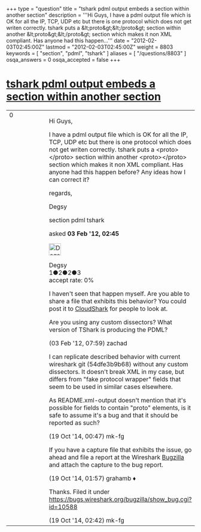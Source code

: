 +++
type = "question"
title = "tshark pdml output embeds a  section within another  section"
description = '''Hi Guys, I have a pdml output file which is OK for all the IP, TCP, UDP etc but there is one protocol which does not get writen correctly. tshark puts a &amp;lt;proto&amp;gt;&amp;lt;/proto&amp;gt; section within another &amp;lt;proto&amp;gt;&amp;lt;/proto&amp;gt; section which makes it non XML compliant. Has anyone had this happen...'''
date = "2012-02-03T02:45:00Z"
lastmod = "2012-02-03T02:45:00Z"
weight = 8803
keywords = [ "section", "pdml", "tshark" ]
aliases = [ "/questions/8803" ]
osqa_answers = 0
osqa_accepted = false
+++

<div class="headNormal">

# [tshark pdml output embeds a section within another section](/questions/8803/tshark-pdml-output-embeds-a-section-within-another-section)

</div>

<div id="main-body">

<div id="askform">

<table id="question-table" style="width:100%;"><colgroup><col style="width: 50%" /><col style="width: 50%" /></colgroup><tbody><tr class="odd"><td style="width: 30px; vertical-align: top"><div class="vote-buttons"><div id="post-8803-score" class="post-score" title="current number of votes">0</div><div id="favorite-count" class="favorite-count"></div></div></td><td><div id="item-right"><div class="question-body"><p>Hi Guys,</p><p>I have a pdml output file which is OK for all the IP, TCP, UDP etc but there is one protocol which does not get writen correctly. tshark puts a &lt;proto&gt;&lt;/proto&gt; section within another &lt;proto&gt;&lt;/proto&gt; section which makes it non XML compliant. Has anyone had this happen before? Any ideas how I can correct it?</p><p>regards,</p><p>Degsy</p></div><div id="question-tags" class="tags-container tags">section pdml tshark</div><div id="question-controls" class="post-controls"></div><div class="post-update-info-container"><div class="post-update-info post-update-info-user"><p>asked <strong>03 Feb '12, 02:45</strong></p><img src="https://secure.gravatar.com/avatar/9ccdf645a58ff89056dec0273965243f?s=32&amp;d=identicon&amp;r=g" class="gravatar" width="32" height="32" alt="Degsy&#39;s gravatar image" /><p>Degsy<br />
<span class="score" title="1 reputation points">1</span><span title="2 badges"><span class="badge1">●</span><span class="badgecount">2</span></span><span title="2 badges"><span class="silver">●</span><span class="badgecount">2</span></span><span title="3 badges"><span class="bronze">●</span><span class="badgecount">3</span></span><br />
<span class="accept_rate" title="Rate of the user&#39;s accepted answers">accept rate:</span> <span title="Degsy has no accepted answers">0%</span></p></div></div><div id="comments-container-8803" class="comments-container"><span id="8807"></span><div id="comment-8807" class="comment"><div id="post-8807-score" class="comment-score"></div><div class="comment-text"><p>I haven't seen that happen myself. Are you able to share a file that exhibits this behavior? You could post it to <a href="http://www.cloudshark.org">CloudShark</a> for people to look at.</p><p>Are you using any custom dissectors? What version of TShark is producing the PDML?</p></div><div id="comment-8807-info" class="comment-info"><span class="comment-age">(03 Feb '12, 07:59)</span> zachad</div></div><span id="37157"></span><div id="comment-37157" class="comment"><div id="post-37157-score" class="comment-score"></div><div class="comment-text"><p>I can replicate described behavior with current wireshark git (54dfe3b9b68) without any custom dissectors. It doesn't break XML in my case, but differs from "fake protocol wrapper" fields that seem to be used in similar cases elsewhere.</p><p>As README.xml-output doesn't mention that it's possible for fields to contain "proto" elements, is it safe to assume it's a bug and that it should be reported as such?</p></div><div id="comment-37157-info" class="comment-info"><span class="comment-age">(19 Oct '14, 00:47)</span> mk-fg</div></div><span id="37158"></span><div id="comment-37158" class="comment"><div id="post-37158-score" class="comment-score"></div><div class="comment-text"><p>If you have a capture file that exhibits the issue, go ahead and file a report at the Wireshark <a href="https://bugs.wireshark.org/bugzilla/">Bugzilla</a> and attach the capture to the bug report.</p></div><div id="comment-37158-info" class="comment-info"><span class="comment-age">(19 Oct '14, 01:57)</span> grahamb ♦</div></div><span id="37159"></span><div id="comment-37159" class="comment"><div id="post-37159-score" class="comment-score"></div><div class="comment-text"><p>Thanks. Filed it under <a href="https://bugs.wireshark.org/bugzilla/show_bug.cgi?id=10588">https://bugs.wireshark.org/bugzilla/show_bug.cgi?id=10588</a></p></div><div id="comment-37159-info" class="comment-info"><span class="comment-age">(19 Oct '14, 02:42)</span> mk-fg</div></div></div><div id="comment-tools-8803" class="comment-tools"></div><div class="clear"></div><div id="comment-8803-form-container" class="comment-form-container"></div><div class="clear"></div></div></td></tr></tbody></table>

</div>

</div>

